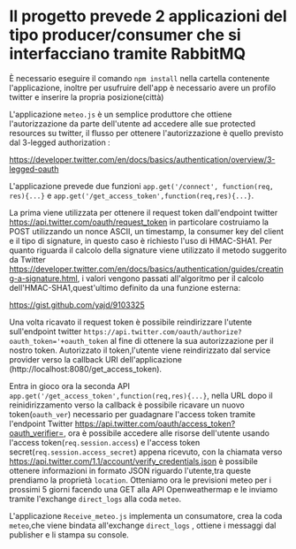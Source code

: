 # Il progetto prevede 2 applicazioni del tipo producer/consumer che si interfacciano tramite RabbitMQ

È necessario eseguire il comando `npm install` nella cartella contenente l'applicazione, inoltre per usufruire dell'app è necessario avere 
un profilo twitter e inserire la propria posizione(città)

L'applicazione `meteo.js` è un semplice produttore che ottiene l'autorizzazione da parte dell'utente ad accedere alle sue protected 
resources su twitter, il flusso per ottenere l'autorizzazione è quello previsto dal 3-legged authorization :

https://developer.twitter.com/en/docs/basics/authentication/overview/3-legged-oauth

L'applicazione prevede due funzioni `app.get('/connect', function(req, res){...}` e `app.get('/get_access_token',function(req,res){...}`. 

La prima viene utilizzata per ottenere il request token dall'endpoint twitter https://api.twitter.com/oauth/request_token in particolare 
costruiamo la POST utilizzando un nonce ASCII, un timestamp, la consumer key del client e il tipo di signature, in questo caso è richiesto 
l'uso di HMAC-SHA1. Per quanto riguarda il calcolo della signature viene utilizzato il metodo suggerito da Twitter 
https://developer.twitter.com/en/docs/basics/authentication/guides/creating-a-signature.html, i valori vengono passati all'algoritmo per 
il calcolo dell'HMAC-SHA1,quest'ultimo definito da una funzione esterna:

https://gist.github.com/yajd/9103325

Una volta ricavato il request token è possibile reindirizzare l'utente sull'endpoint twitter `https://api.twitter.com/oauth/authorize?
oauth_token='+oauth_token` al fine di ottenere la sua autorizzazione per il nostro token. 
Autorizzato il token,l'utente viene reindirizzato dal service provider verso la callback URI dell'applicazione 
(http://localhost:8080/get_access_token).

Entra in gioco ora la seconda API `app.get('/get_access_token',function(req,res){...}`, nella URL dopo il reinidirizzamento verso la 
callback è possibile ricavare un nuovo token(`oauth_ver`) necessario per guadagnare l'access token tramite l'endpoint Twitter 
https://api.twitter.com/oauth/access_token?oauth_verifier=, ora è possibile accedere alle risorse dell'utente usando l'access 
token(`req.session.access`) e l'access token secret(`req.session.access_secret`) appena ricevuto, con la chiamata verso 
https://api.twitter.com/1.1/account/verify_credentials.json è possibile ottenere informazioni in formato JSON riguardo l'utente,tra 
queste prendiamo la proprietà `location`. Otteniamo ora le previsioni meteo per i prossimi 5 giorni facendo una GET alla API Openweathermap e le inviamo tramite l'exchange `direct_logs` alla coda `meteo`. 

L'applicazione `Receive_meteo.js` implementa un consumatore, crea la coda `meteo`,che viene bindata all'exchange `direct_logs` , ottiene i messaggi dal publisher e li stampa su console.






